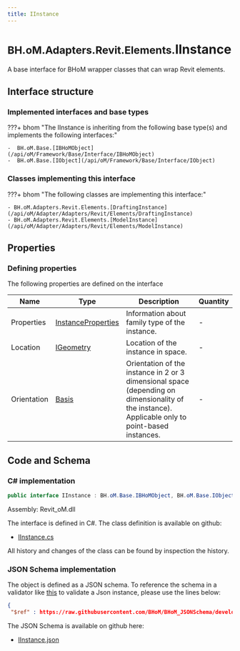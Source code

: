 ```yaml
---
title: IInstance
---
```


# <small>BH.oM.Adapters.Revit.Elements.</small>**IInstance**

A base interface for BHoM wrapper classes that can wrap Revit elements.

## Interface structure

### Implemented interfaces and base types

???+ bhom "The IInstance is inheriting from the following base type(s) and implements the following interfaces:"

    -  BH.oM.Base.[IBHoMObject](/api/oM/Framework/Base/Interface/IBHoMObject)
    -  BH.oM.Base.[IObject](/api/oM/Framework/Base/Interface/IObject)


### Classes implementing this interface

???+ bhom "The following classes are implementing this interface:"

    - BH.oM.Adapters.Revit.Elements.[DraftingInstance](/api/oM/Adapter/Adapters/Revit/Elements/DraftingInstance)
    - BH.oM.Adapters.Revit.Elements.[ModelInstance](/api/oM/Adapter/Adapters/Revit/Elements/ModelInstance)


## Properties



### Defining properties

The following properties are defined on the interface

| Name             | Type             | Description      | Quantity         |
|------------------|------------------|------------------|------------------|
| Properties | [InstanceProperties](/api/oM/Adapter/Adapters/Revit/Properties/InstanceProperties) | Information about family type of the instance. | - |
| Location | [IGeometry](/api/oM/Dimensional/Geometry/Interface/IGeometry) | Location of the instance in space. | - |
| Orientation | [Basis](/api/oM/Dimensional/Geometry/Vector/Basis) | Orientation of the instance in 2 or 3 dimensional space (depending on dimensionality of the instance). Applicable only to point-based instances. | - |


## Code and Schema

### C# implementation

``` C# title="C#"
public interface IInstance : BH.oM.Base.IBHoMObject, BH.oM.Base.IObject
```

Assembly: Revit_oM.dll

The interface is defined in C#. The class definition is available on github:

- [IInstance.cs](https://github.com/BHoM/Revit_Toolkit/blob/develop/Revit_oM/Elements\IInstance.cs)

All history and changes of the class can be found by inspection the history.
### JSON Schema implementation

The object is defined as a JSON schema. To reference the schema in a validator like [this](https://www.jsonschemavalidator.net/) to validate a Json instance, please use the lines below:

``` json title="JSON Schema"
{
 "$ref" : https://raw.githubusercontent.com/BHoM/BHoM_JSONSchema/develop/Revit_oM/Elements/IInstance.json}
```

The JSON Schema is available on github here:

- [IInstance.json](https://github.com/BHoM/BHoM_JSONSchema/blob/develop/Revit_oM/Elements/IInstance.json)
